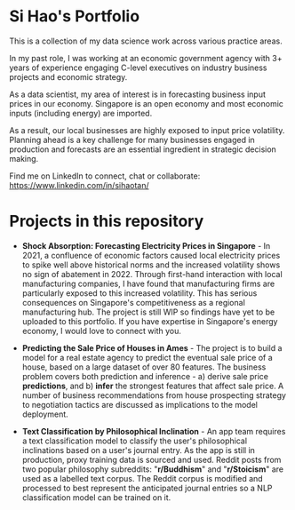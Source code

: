 # Si Hao's Portfolio

This is a collection of my data science work across various practice areas.

In my past role, I was working at an economic government agency with 3+ years of experience engaging C-level executives on industry business projects and economic strategy. 

As a data scientist, my area of interest is in forecasting business input prices in our economy. Singapore is an open economy and most economic inputs (including energy) are imported. 

As a result, our local businesses are highly exposed to input price volatility. Planning ahead is a key challenge for many businesses engaged in production and forecasts are an essential ingredient in strategic decision making. 

Find me on LinkedIn to connect, chat or collaborate: https://www.linkedin.com/in/sihaotan/

# Projects in this repository

- **Shock Absorption: Forecasting Electricity Prices in Singapore** - In 2021, a confluence of economic factors caused local electricity prices to spike well above historical norms and the increased volatility shows no sign of abatement in 2022. Through first-hand interaction with local manufacturing companies, I have found that manufacturing firms are particularly exposed to this increased volatility. This has serious consequences on Singapore's competitiveness as a regional manufacturing hub. The project is still WIP so findings have yet to be uploaded to this portfolio. If you have expertise in Singapore's energy economy, I would love to connect with you.

- **Predicting the Sale Price of Houses in Ames** - The project is to build a model for a real estate agency to predict the eventual sale price of a house, based on a large dataset of over 80 features. The business problem covers both prediction and inference - a) derive sale price **predictions**, and b) **infer** the strongest features that affect sale price. A number of business recommendations from house prospecting strategy to negotiation tactics are discussed as implications to the model deployment.

- **Text Classification by Philosophical Inclination** - An app team requires a text classification model to classify the user's philosophical inclinations based on a user's journal entry. As the app is still in production, proxy training data is sourced and used. Reddit posts from two popular philosophy subreddits: "**r/Buddhism**" and "**r/Stoicism**" are used as a labelled text corpus. The Reddit corpus is modified and processed to best represent the anticipated journal entries so a NLP classification model can be trained on it.
